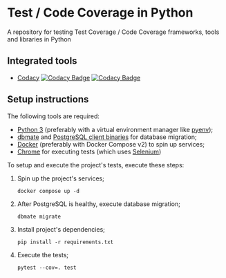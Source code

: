 # Test / Code Coverage in Python

A repository for testing Test Coverage / Code Coverage frameworks, tools and libraries in Python

## Integrated tools

- [Codacy](https://www.codacy.com/) [![Codacy Badge](https://app.codacy.com/project/badge/Grade/13d894eeaade4d388b885d094426d225)](https://app.codacy.com/gh/jonasue20/test-cov-python/dashboard?utm_source=gh&utm_medium=referral&utm_content=&utm_campaign=Badge_grade) [![Codacy Badge](https://app.codacy.com/project/badge/Coverage/13d894eeaade4d388b885d094426d225)](https://app.codacy.com/gh/jonasue20/test-cov-python/dashboard?utm_source=gh&utm_medium=referral&utm_content=&utm_campaign=Badge_coverage)

## Setup instructions

The following tools are required:

- [Python 3](https://www.python.org/) (preferably with a virtual environment manager like [pyenv](https://github.com/pyenv/pyenv));
- [dbmate](https://github.com/amacneil/dbmate) and [PostgreSQL client binaries](https://www.postgresql.org/) for database migration;
- [Docker](https://docs.docker.com/) (preferably with Docker Compose v2) to spin up services;
- [Chrome](https://www.google.com/chrome/) for executing tests (which uses [Selenium](https://www.selenium.dev/))

To setup and execute the project's tests, execute these steps:

1. Spin up the project's services;
   ```shell
   docker compose up -d
   ```
2. After PostgreSQL is healthy, execute database migration;
   ```shell
   dbmate migrate
   ```
3. Install project's dependencies;
   ```shell
   pip install -r requirements.txt
   ```
4. Execute the tests;
   ```shell
   pytest --cov=. test
   ```
